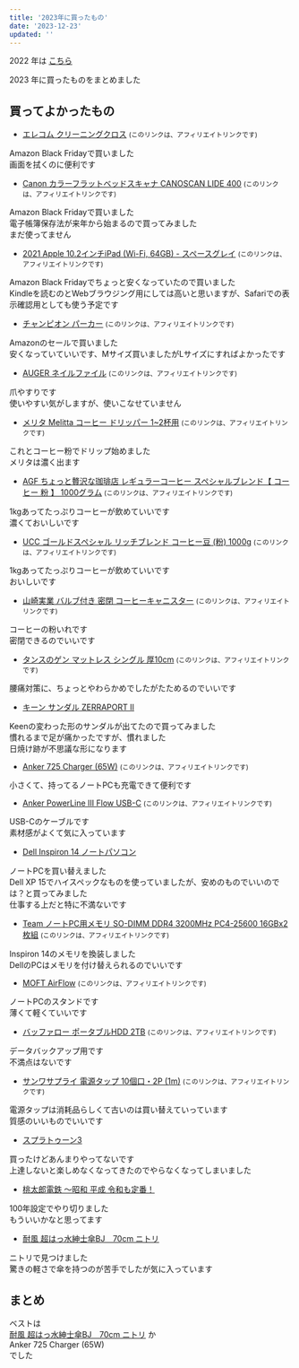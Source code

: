 ```yaml
---
title: '2023年に買ったもの'
date: '2023-12-23'
updated: ''
---
```


2022 年は [こちら](/bestbuy-2022/)

2023 年に買ったものをまとめました

## 買ってよかったもの

- [エレコム クリーニングクロス](https://amzn.to/3GlO4mM) <small>(このリンクは、アフィリエイトリンクです)</small>

Amazon Black Fridayで買いました  
画面を拭くのに便利です

- [Canon カラーフラットベッドスキャナ CANOSCAN LIDE 400](https://amzn.to/4a0reP6) <small>(このリンクは、アフィリエイトリンクです)</small>

Amazon Black Fridayで買いました  
電子帳簿保存法が来年から始まるので買ってみました  
まだ使ってません

- [2021 Apple 10.2インチiPad (Wi-Fi, 64GB) - スペースグレイ](https://amzn.to/3R3HTbQ) <small>(このリンクは、アフィリエイトリンクです)</small>

Amazon Black Fridayでちょっと安くなっていたので買いました  
Kindleを読むのとWebブラウジング用にしては高いと思いますが、Safariでの表示確認用としても使う予定です

- [チャンピオン パーカー](https://amzn.to/3uzwQzM) <small>(このリンクは、アフィリエイトリンクです)</small>

Amazonのセールで買いました  
安くなっていていいです、Mサイズ買いましたがLサイズにすればよかったです

- [AUGER ネイルファイル](https://amzn.to/3N4PAOa) <small>(このリンクは、アフィリエイトリンクです)</small>

爪やすりです  
使いやすい気がしますが、使いこなせていません

- [メリタ Melitta コーヒー ドリッパー 1~2杯用](https://amzn.to/40YxOBI) <small>(このリンクは、アフィリエイトリンクです)</small>

これとコーヒー粉でドリップ始めました  
メリタは濃く出ます

- [AGF ちょっと贅沢な珈琲店 レギュラーコーヒー スペシャルブレンド【 コーヒー 粉 】 1000グラム](https://amzn.to/47xAOY5) <small>(このリンクは、アフィリエイトリンクです)</small>

1kgあってたっぷりコーヒーが飲めていいです  
濃くておいしいです  

- [UCC ゴールドスペシャル リッチブレンド コーヒー豆 (粉) 1000g](https://amzn.to/3uzuh0K) <small>(このリンクは、アフィリエイトリンクです)</small>

1kgあってたっぷりコーヒーが飲めていいです  
おいしいです  

- [山崎実業 バルブ付き 密閉 コーヒーキャニスター](https://amzn.to/411YZeN) <small>(このリンクは、アフィリエイトリンクです)</small>

コーヒーの粉いれです  
密閉できるのでいいです

- [タンスのゲン マットレス シングル 厚10cm](https://amzn.to/46vVwXj) <small>(このリンクは、アフィリエイトリンクです)</small>

腰痛対策に、ちょっとやわらかめでしたがたためるのでいいです

- [キーン サンダル ZERRAPORT II](https://amzn.to/46CFYB4)

Keenの変わった形のサンダルが出てたので買ってみました  
慣れるまで足が痛かったですが、慣れました  
日焼け跡が不思議な形になります

- [Anker 725 Charger (65W)](https://amzn.to/3uzum4l) <small>(このリンクは、アフィリエイトリンクです)</small>

小さくて、持ってるノートPCも充電できて便利です

- [Anker PowerLine III Flow USB-C](https://amzn.to/47QDsYU) <small>(このリンクは、アフィリエイトリンクです)</small>

USB-Cのケーブルです  
素材感がよくて気に入っています

- [Dell Inspiron 14 ノートパソコン](https://www.dell.com/ja-jp/shop/%E3%83%87%E3%83%AB%E3%81%AE%E3%83%8E%E3%83%BC%E3%83%88%E3%83%91%E3%82%BD%E3%82%B3%E3%83%B3/inspiron-14%E3%83%8E%E3%83%BC%E3%83%88%E3%83%91%E3%82%BD%E3%82%B3%E3%83%B3/spd/inspiron-14-5420-laptop)

ノートPCを買い替えました  
Dell XP 15でハイスペックなものを使っていましたが、安めのものでいいのでは？と買ってみました  
仕事する上だと特に不満ないです

- [Team ノートPC用メモリ SO-DIMM DDR4 3200MHz PC4-25600 16GBx2枚組](https://amzn.to/49PNLhA) <small>(このリンクは、アフィリエイトリンクです)</small>

Inspiron 14のメモリを換装しました  
DellのPCはメモリを付け替えられるのでいいです  

- [MOFT AirFlow](https://amzn.to/3QYLeZN) <small>(このリンクは、アフィリエイトリンクです)</small>

ノートPCのスタンドです  
薄くて軽くていいです

- [バッファロー ポータブルHDD 2TB](https://amzn.to/4148cmX) <small>(このリンクは、アフィリエイトリンクです)</small>

データバックアップ用です  
不満点はないです

- [サンワサプライ 電源タップ 10個口・2P (1m)](https://amzn.to/3NsnMDB) <small>(このリンクは、アフィリエイトリンクです)</small>

電源タップは消耗品らしくて古いのは買い替えていっています  
質感のいいものでいいです

- [スプラトゥーン3](https://www.biccamera.com/bc/item/10113300/)

買ったけどあんまりやってないです  
上達しないと楽しめなくなってきたのでやらなくなってしまいました  

- [桃太郎電鉄 ～昭和 平成 令和も定番！](https://www.biccamera.com/bc/item/8271277/)

100年設定でやり切りました  
もういいかなと思ってます  

- [耐風 超はっ水紳士傘BJ　70cm ニトリ](https://www.nitori-net.jp/ec/product/8698996s/)

ニトリで見つけました  
驚きの軽さで傘を持つのが苦手でしたが気に入っています  

## まとめ

ベストは  
[耐風 超はっ水紳士傘BJ　70cm ニトリ](https://www.nitori-net.jp/ec/product/8698996s/) か  
Anker 725 Charger (65W)  
でした

